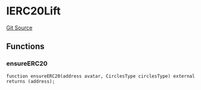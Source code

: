 # IERC20Lift
[Git Source](https://github.com/aboutcircles/circles-contracts-v2/blob/9fbbffb44eda7934ea8adf9354e5f09f6b15b8b2/src/lift/IERC20Lift.sol)


## Functions
### ensureERC20


```solidity
function ensureERC20(address avatar, CirclesType circlesType) external returns (address);
```

